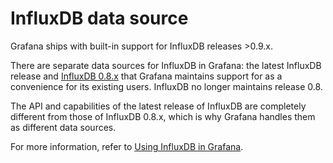 # InfluxDB data source

Grafana ships with built-in support for InfluxDB releases >0.9.x.

There are separate data sources for InfluxDB in Grafana: the latest InfluxDB release and [InfluxDB 0.8.x](https://grafana.com/plugins/grafana-influxdb-08-datasource) that Grafana maintains support for as a convenience for its existing users. InfluxDB no longer maintains release 0.8.

The API and capabilities of the latest release of InfluxDB are completely different from those of InfluxDB 0.8.x, which is why Grafana handles them as different data sources.

For more information, refer to [Using InfluxDB in Grafana](http://docs.grafana.org/datasources/influxdb/).
